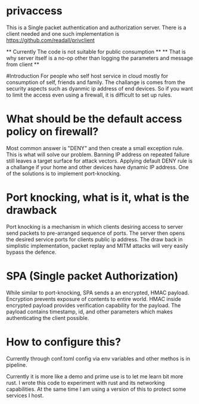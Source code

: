 # privaccess
This is a Single packet authentication and authorization server.
There is a client needed and one such implementation is https://github.com/readall/privclient

** Currently The code is not suitable for public consumption ** 
** That is why server itself is a no-op other than logging the parameters and message from client **

#Introduction
For people who self host service in cloud mostly for consumption of self, friends and family.
The challange is comes from the security aspects such as dyanmic ip address of end devices. 
So if you want to limit the access even using a firewall, it is difficult to set up rules.

# What should be the default access policy on firewall?
Most common answer is "DENY" and then create a small exception rule. This is what will solve our problem.
Banning IP address on repeated failure still leaves a target surface for attack vectors.
Applying default DENY rule is a challange if your home and other devices have dynamic IP address. 
One of the solutions is to implement port-knocking. 

# Port knocking, what is it, what is the drawback
Port knocking is a mechanism in which clients desiring access to server send packets to pre-arranged sequence of ports. 
The server then opens the desired service ports for clients public ip address.
The draw back in simplistic implementation, packet replay and MITM attacks will very easily bypass the defence.

# SPA (Single packet Authorization)
While similar to port-knocking, SPA sends a an encrypted, HMAC payload. 
Encryption prevents exposure of contents to entire world.
HMAC inside encrypted payload provides verification capability for the payload.
The payload contains timestamp, id, and other parameters which makes authenticating the client possible.

# How to configure this?
Currently through conf.toml
config via env variables and other methos is in pipeline.

Currently it is more like a demo and prime use is to let me learn bit more rust.
I wrote this code to experiment with rust and its networking capabilities. At the same time I am using a version of this to protect some services I host.

